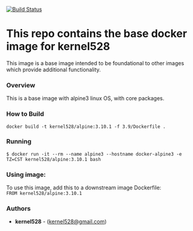 [![Build Status](http://drone.kernelsanders.biz/api/badges/kernel528/alpine-docker/status.svg?ref=/refs/heads/3.9)](http://drone.kernelsanders.biz/kernel528/alpine-docker)
# This repo contains the base docker image for kernel528

This image is a base image intended to be foundational to other images which provide additional functionality.

### Overview
This is a base image with alpine3 linux OS, with core packages.


### How to Build
``docker build -t kernel528/alpine:3.10.1 -f 3.9/Dockerfile .``

### Running
``$ docker run -it --rm --name alpine3 --hostname docker-alpine3 -e TZ=CST kernel528/alpine:3.10.1 bash``

### Using image:
To use this image, add this to a downstream image Dockerfile:  
``FROM kernel528/alpine:3.10.1``


### Authors
* **kernel528** - (kernel528@gmail.com)
